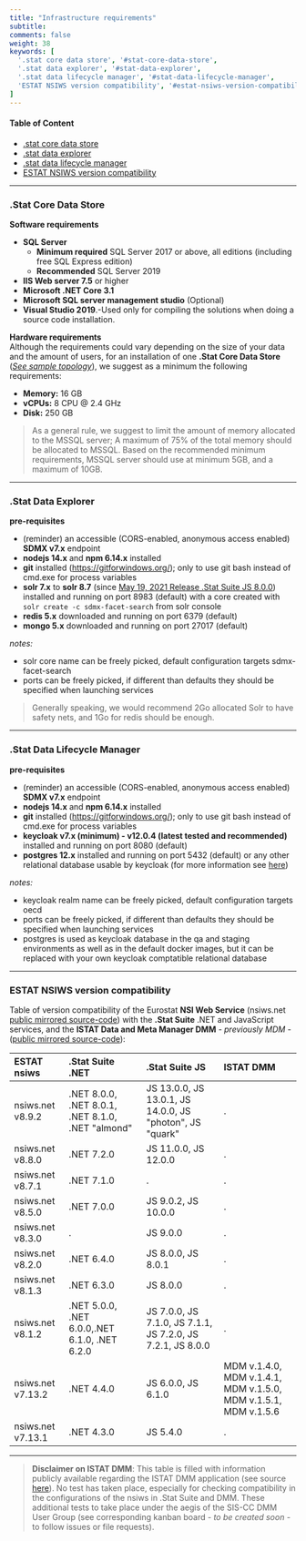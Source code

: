 ```yaml
---
title: "Infrastructure requirements"
subtitle: 
comments: false
weight: 38
keywords: [
  '.stat core data store', '#stat-core-data-store',
  '.stat data explorer', '#stat-data-explorer',
  '.stat data lifecycle manager', '#stat-data-lifecycle-manager',
  'ESTAT NSIWS version compatibility', '#estat-nsiws-version-compatibility',
]
---
```


#### Table of Content
- [.stat core data store](#stat-core-data-store)
- [.stat data explorer](#stat-data-explorer)
- [.stat data lifecycle manager](#stat-data-lifecycle-manager)
- [ESTAT NSIWS version compatibility](#estat-nsiws-version-compatibility)

---

### .Stat Core Data Store
**Software requirements**

- **SQL Server** 
   - **Minimum required** SQL Server 2017 or above, all editions (including free SQL Express edition)
   - **Recommended** SQL Server 2019
- **IIS Web server 7\.5** or higher
- **Microsoft .NET Core 3\.1**
- **Microsoft SQL server management studio** (Optional)
- **Visual Studio 2019**.-Used only for compiling the solutions when doing a source code installation.

**Hardware requirements**  
Although the requirements could vary depending on the size of your data and the amount of users, for an installation of one **.Stat Core Data Store** (*[See sample topology](https://sis-cc.gitlab.io/dotstatsuite-documentation/install-source-code/source-code/#example-of-topologies)*), we suggest as a minimum the following requirements:  

- **Memory:** 16 GB
- **vCPUs:** 8 CPU @ 2.4 GHz
- **Disk:** 250 GB         

> As a general rule, we suggest to limit the amount of memory allocated to the MSSQL server; A maximum of 75% of the total memory should be allocated to MSSQL.
> Based on the recommended minimum requirements, MSSQL server should use at minimum 5GB, and a maximum of 10GB.

---

### .Stat Data Explorer
**pre-requisites**  

- (reminder) an accessible (CORS-enabled, anonymous access enabled) **SDMX v7.x** endpoint
- **nodejs 14.x** and **npm 6.14.x** installed
- **git** installed (https://gitforwindows.org/); only to use git bash instead of cmd.exe for process variables
- **solr 7.x** to **solr 8.7** (since [May 19, 2021 Release .Stat Suite JS 8.0.0](https://sis-cc.gitlab.io/dotstatsuite-documentation/changelog/#may-19-2021)) installed and running on port 8983 (default) with a core created with `solr create -c sdmx-facet-search` from solr console
- **redis 5.x** downloaded and running on port 6379 (default)
- **mongo 5.x** downloaded and running on port 27017 (default)

*notes:*  
- solr core name can be freely picked, default configuration targets sdmx-facet-search
- ports can be freely picked, if different than defaults they should be specified when launching services

> Generally speaking, we would recommend 2Go allocated Solr to have safety nets, and 1Go for redis should be enough.

---

### .Stat Data Lifecycle Manager
**pre-requisites**

- (reminder) an accessible (CORS-enabled, anonymous access enabled) **SDMX v7.x** endpoint
- **nodejs 14.x** and **npm 6.14.x** installed
- **git** installed (https://gitforwindows.org/); only to use git bash instead of cmd.exe for process variables
- **keycloak v7.x (minimum) - v12.0.4 (latest tested and recommended)** installed and running on port 8080 (default)
- **postgres 12.x** installed and running on port 5432 (default) or any other relational database usable by keycloak (for more information see [here](https://www.keycloak.org/docs/4.8/server_installation/#_database))

*notes:*

- keycloak realm name can be freely picked, default configuration targets oecd
- ports can be freely picked, if different than defaults they should be specified when launching services
- postgres is used as keycloak database in the qa and staging environments as well as in the default docker images, but it can be replaced with your own keycloak comptatible relational database

---

### ESTAT NSIWS version compatibility
Table of version compatibility of the Eurostat **NSI Web Service** (nsiws.net [public mirrored source-code](https://gitlab.com/sis-cc/eurostat-sdmx-ri/nsiws.net.mirrored)) with the **.Stat Suite** .NET and JavaScript services, and the **ISTAT Data and Meta Manager DMM** *- previously MDM -* ([public mirrored source-code](https://gitlab.com/sis-cc/istat-dmm)):

| ESTAT nsiws | .Stat Suite .NET | .Stat Suite JS | ISTAT DMM | 
|:-------------|:-------------|:-------------|:-------------|
| nsiws.net v8.9.2 | .NET 8.0.0, .NET 8.0.1, .NET 8.1.0, .NET "almond" | JS 13.0.0, JS 13.0.1, JS 14.0.0, JS "photon", JS "quark" | . |
| nsiws.net v8.8.0 | .NET 7.2.0 | JS 11.0.0, JS 12.0.0 | . |
| nsiws.net v8.7.1 | .NET 7.1.0 | . | . |
| nsiws.net v8.5.0 | .NET 7.0.0 | JS 9.0.2, JS 10.0.0 | . |
| nsiws.net v8.3.0 | . | JS 9.0.0 | . |
| nsiws.net v8.2.0 | .NET 6.4.0 | JS 8.0.0, JS 8.0.1 | . |
| nsiws.net v8.1.3 | .NET 6.3.0 | JS 8.0.0 | . |
| nsiws.net v8.1.2 | .NET 5.0.0, .NET 6.0.0,.NET 6.1.0, .NET 6.2.0 | JS 7.0.0, JS 7.1.0, JS 7.1.1, JS 7.2.0, JS 7.2.1, JS 8.0.0 | . |
| nsiws.net v7.13.2 | .NET 4.4.0 | JS 6.0.0, JS 6.1.0 | MDM v.1.4.0, MDM v.1.4.1, MDM v.1.5.0, MDM v.1.5.1, MDM v.1.5.6 |
| nsiws.net v7.13.1 | .NET 4.3.0  | JS 5.4.0 | . |

---

> **Disclaimer on ISTAT DMM**: This table is filled with information publicly available regarding the ISTAT DMM application (see source [here](https://github.com/SDMXISTATTOOLKIT/META-DATA.MANAGER)). No test has taken place, especially for checking compatibility in the configurations of the nsiws in .Stat Suite and DMM. These additional tests to take place under the aegis of the SIS-CC DMM User Group (see corresponding kanban board *- to be created soon -* to follow issues or file requests).
